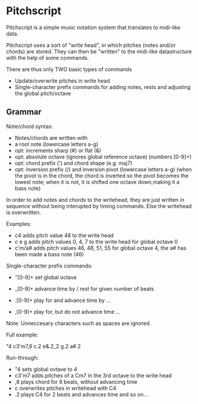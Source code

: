﻿Pitchscript
===========

Pitchscript is a simple music notation system that translates to midi-like data.

Pitchscript uses a sort of "write head", in which pitches (notes and/or chords) are stored. They can then be "written" to the midi-like datastructure with the help of some commands.

There are thus only TWO basic types of commands
- Update/overwrite pitches in write head
- Single-character prefix commands for adding notes, rests and adjusting the global pitch/octave

Grammar
-------
Note/chord syntax:

- Notes/chords are written with
- a root note (lowercase letters a-g)
- opt: increments sharp (#) or flat (&)
- opt: absolute octave (ignores global reference octave) (numbers [0-9]+)
- opt: chord prefix (') and chord shape (e.g. maj7)
- opt: inversion prefix (/) and inversion pivot (lowercase letters a-g) (when the pivot is in the chord, the chord is inverted so the pivot becomes the lowest note; when it is not, it is shifted one octave down,making it a bass note)

In order to add notes and chords to the writehead, they are just written in sequence without being interupted by timing commands. Else the writehead is overwritten.

Examples:
- c4        adds pitch value 48 to the write head
- c e g     adds pitch values 0, 4, 7 to the write head for global octave 0
- c'm/a#    adds pitch values 46, 48, 51, 55 for global octave 4, the a#
            has been made a bass note (46)

Single-character prefix commands:

- "[0-9]+     set global octave

- _[0-9]+     advance time by / rest for given number of beats
- .[0-9]+     play for and advance time by ...
- ,[0-9]+     play for, but do not advance time ...

Note: Unneccesary characters such as spaces are ignored.

Full example:

"4 c3'm7,8 c.2 e&.2_2 g.2 a#.2

Run-through:
- "4        sets global ovtave to 4
- c3'm7     adds pitches of a Cm7 in the 3rd octave to the write head
- ,8        plays chord for 8 beats, without advancing time
- c         overwrites pitches in writehead with C4
- .2        plays C4 for 2 beats and advances time
and so on...

